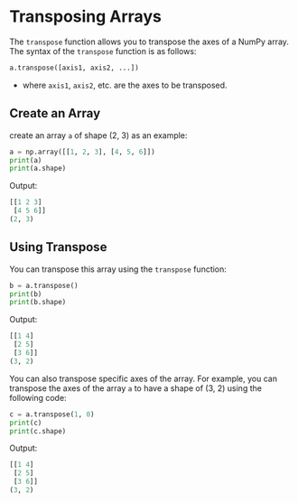 # Transposing Arrays

The `transpose` function allows you to transpose the axes of a NumPy array. The syntax of the `transpose` function is as follows:

```python
a.transpose([axis1, axis2, ...])
```

- where `axis1`, `axis2`, etc. are the axes to be transposed.

## Create an Array

create an array `a` of shape (2, 3) as an example:

```python
a = np.array([[1, 2, 3], [4, 5, 6]])
print(a)
print(a.shape)
```

Output:

```python
[[1 2 3]
 [4 5 6]]
(2, 3)
```

## Using Transpose

You can transpose this array using the `transpose` function:

```python
b = a.transpose()
print(b)
print(b.shape)
```

Output:

```python
[[1 4]
 [2 5]
 [3 6]]
(3, 2)
```

You can also transpose specific axes of the array. For example, you can transpose the axes of the array `a` to have a shape of (3, 2) using the following code:

```python
c = a.transpose(1, 0)
print(c)
print(c.shape)
```

Output:

```python
[[1 4]
 [2 5]
 [3 6]]
(3, 2)
```
